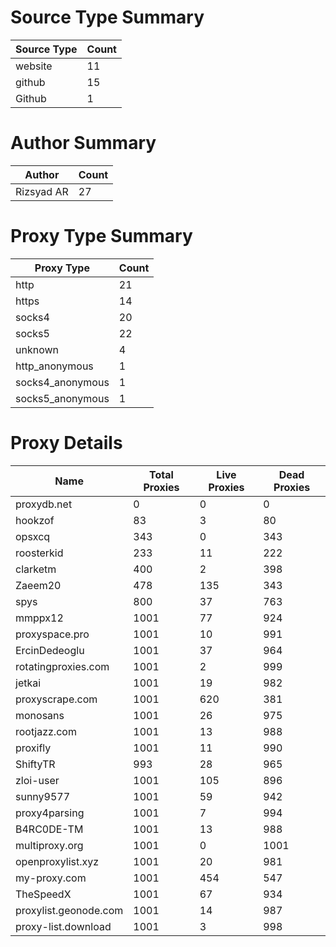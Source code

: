 # Source Type Summary

| Source Type | Count |
|-------------|-------|
| website | 11 |
| github | 15 |
| Github | 1 |


# Author Summary

| Author | Count |
|--------|-------|
| Rizsyad AR | 27 |


# Proxy Type Summary

| Proxy Type | Count |
|------------|-------|
| http | 21 |
| https | 14 |
| socks4 | 20 |
| socks5 | 22 |
| unknown | 4 |
| http_anonymous | 1 |
| socks4_anonymous | 1 |
| socks5_anonymous | 1 |


# Proxy Details

| Name | Total Proxies | Live Proxies | Dead Proxies |
|------|---------------|--------------|---------------|
| proxydb.net | 0 | 0 | 0 |
| hookzof | 83 | 3 | 80 |
| opsxcq | 343 | 0 | 343 |
| roosterkid | 233 | 11 | 222 |
| clarketm | 400 | 2 | 398 |
| Zaeem20 | 478 | 135 | 343 |
| spys | 800 | 37 | 763 |
| mmppx12 | 1001 | 77 | 924 |
| proxyspace.pro | 1001 | 10 | 991 |
| ErcinDedeoglu | 1001 | 37 | 964 |
| rotatingproxies.com | 1001 | 2 | 999 |
| jetkai | 1001 | 19 | 982 |
| proxyscrape.com | 1001 | 620 | 381 |
| monosans | 1001 | 26 | 975 |
| rootjazz.com | 1001 | 13 | 988 |
| proxifly | 1001 | 11 | 990 |
| ShiftyTR | 993 | 28 | 965 |
| zloi-user | 1001 | 105 | 896 |
| sunny9577 | 1001 | 59 | 942 |
| proxy4parsing | 1001 | 7 | 994 |
| B4RC0DE-TM | 1001 | 13 | 988 |
| multiproxy.org | 1001 | 0 | 1001 |
| openproxylist.xyz | 1001 | 20 | 981 |
| my-proxy.com | 1001 | 454 | 547 |
| TheSpeedX | 1001 | 67 | 934 |
| proxylist.geonode.com | 1001 | 14 | 987 |
| proxy-list.download | 1001 | 3 | 998 |
